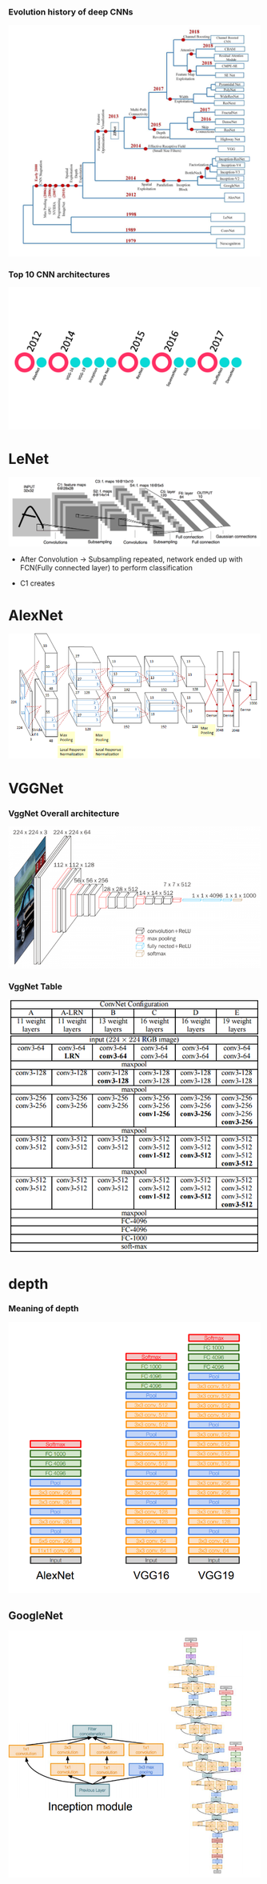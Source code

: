 <!-- <div align=center> -->

### Evolution history of deep CNNs
![](./img/evolution_history_of_deep_CNNs.png)

### Top 10 CNN architectures
![](./img/top10_CNN_architectures.png)


# LeNet

![](./img/lenet.png)

- After Convolution -> Subsampling repeated, network ended up with FCN(Fully connected layer) to perform classification

- C1 creates

# AlexNet

![](./img/alexnet.png)

# VGGNet

### VggNet Overall architecture

![](./img/vgg16.png)

### VggNet Table

![](./img/vggnet_table.png)


# depth


### Meaning of depth

![](./img/depth.png)

## GoogleNet
![](./img/googlenet.png)


